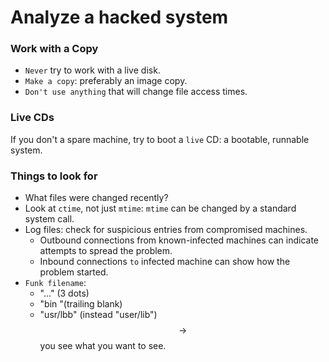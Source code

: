 # Analyze a hacked system

### Work with a Copy
* `Never` try to work with a live disk.
* `Make a copy`: preferably an image copy.
* `Don't use anything` that will change file access times.

### Live CDs
If you don't a spare machine, try to boot a `live` CD: a bootable, runnable system.

### Things to look for
* What files were changed recently?
* Look at `ctime`, not just `mtime`: `mtime` can be changed by a standard system call.
* Log files: check for suspicious entries from compromised machines.
    * Outbound connections from known-infected machines can indicate attempts to spread the problem.
    * Inbound connections `to` infected machine can show how the problem started.
* `Funk filename`: 
    * "..." (3 dots)
    * "bin "(trailing blank)
    * "usr/lbb" (instead "user/lib") $$\rightarrow$$ you see what you want to see.





